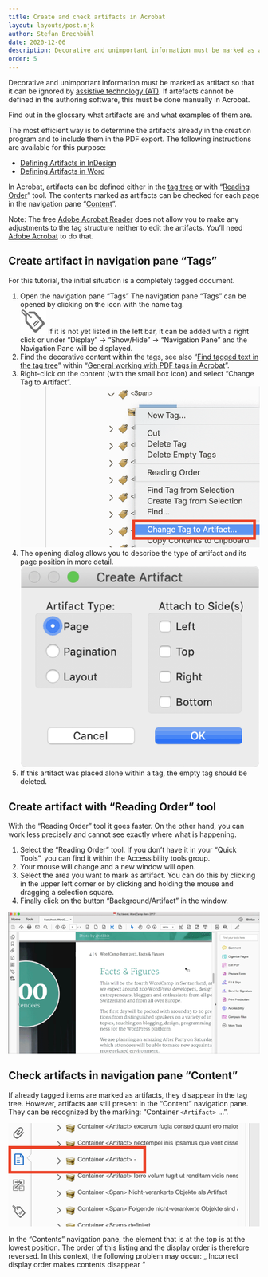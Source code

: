 ```yaml
---
title: Create and check artifacts in Acrobat
layout: layouts/post.njk
author: Stefan Brechbühl
date: 2020-12-06
description: Decorative and unimportant information must be marked as artifact so that it can be ignored by assistive technology (AT). If artefacts cannot be defined in the authoring software, this must be done manually in Acrobat.
order: 5
---
```


Decorative and unimportant information must be marked as artifact so that it can be ignored by [assistive technology (AT)](/glossary/#assistive-technology). If artefacts cannot be defined in the authoring software, this must be done manually in Acrobat.

<p class="note">
  Find out in the glossary what <Link to="/glossary/#artifact/">artifacts</Link> are and what
  examples of them are.
</p>

The most efficient way is to determine the artifacts already in the creation program and to include them in the PDF export. The following instructions are available for this purpose:

- [Defining Artifacts in InDesign](/basics/indesign/defining-artifacts-in-indesign/)
- [Defining Artifacts in Word](/basics/word/defining-artifacts-in-word/)

In Acrobat, artifacts can be defined either in the [tag tree](#create-artifact-in-navigation-pane-tags) or with “[Reading Order](#create-artifact-with-reading-order-tool)” tool. The contents marked as artifacts can be checked for each page in the navigation pane “[Content](#check-artifacts-in-navigation-pane-content)”.

<p class="note">
  Note: The free <a href="https://get.adobe.com/reader/">Adobe Acrobat Reader</a> does not allow you
  to make any adjustments to the tag structure neither to edit the artifacts. You’ll need 
  <a href="https://acrobat.adobe.com/uk/en/acrobat.html">Adobe Acrobat</a> to do that.
</p>

## Create artifact in navigation pane “Tags”

For this tutorial, the initial situation is a completely tagged document.

1. Open the navigation pane “Tags”
   The navigation pane “Tags” can be opened by clicking on the icon with the name tag.  
   ![Tag icon in Acrobat](src/assets/img/tag-icon.png)
   If it is not yet listed in the left bar, it can be added with a right click or under “Display” → “Show/Hide” → “Navigation Pane” and the Navigation Pane will be displayed.
2. Find the decorative content within the tags, see also “[Find tagged text in the tag tree](/basics/acrobat/general-working-with-pdf-tags-in-acrobat/#find-tagged-text-in-the-tag-tree)” within “[General working with PDF tags in Acrobat](/basics/acrobat/general-working-with-pdf-tags-in-acrobat/)”.
3. Right-click on the content (with the small box icon) and select “Change Tag to Artifact”. ![Context menu with selected option “Change tag to Artifact”. Screenshot from Acrobat.](src/assets/img/acrobat-change-tag-to-artifact.png)
4. The opening dialog allows you to describe the type of artifact and its page position in more detail. ![In the Artifact options you can choose between the types “Page”, “Pagination” and “Layout”. In addition, there are four option fields for the positions: Left, Top, Right and Bottom. Screenshot from Acrobat.](src/assets/img/acrobat-artifcat-options.png)
5. If this artifact was placed alone within a tag, the empty tag should be deleted.

## Create artifact with “Reading Order” tool

With the “Reading Order” tool it goes faster. On the other hand, you can work less precisely and cannot see exactly where what is happening.

1. Select the “Reading Order” tool. If you don’t have it in your “Quick Tools”, you can find it within the Accessibility tools group.
2. Your mouse will change and a new window will open.
3. Select the area you want to mark as artifact. You can do this by clicking in the upper left corner or by clicking and holding the mouse and dragging a selection square.
4. Finally click on the button “Background/Artifact” in the window.

![How is an artifact created using the “Reading Order” tool? Gif animation.](src/assets/img/acrobat_artifact2_en.gif)

## Check artifacts in navigation pane “Content”

If already tagged items are marked as artifacts, they disappear in the tag tree. However, artifacts are still present in the “Content” navigation pane. They can be recognized by the marking: “Container `<Artifact>` …”.

![The navigation pane “Content” with a highlighted artifact container. Screenshot in Acrobat.](src/assets/img/acrobat-artifact.png)

<p class="note">
  In the “Contents” navigation pane, the element that is at the top is at the lowest position. The
  order of this listing and the display order is therefore reversed. In this context, the following
  problem may occur: „
  <Link to="/tutorials/general/incorrect-display-order-makes-contents-disappear/">
    Incorrect display order makes contents disappear
  </Link>
  “
</p>
